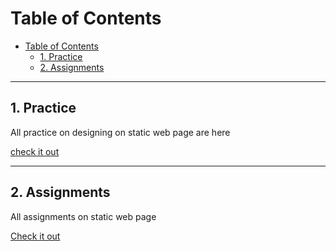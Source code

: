 # Table of Contents
- [Table of Contents](#table-of-contents)
  - [1. Practice](#1-practice)
  - [2. Assignments](#2-assignments)

<hr/>

## 1. Practice

All practice on designing on static web page are here

[check it out]()

<hr/>

## 2. Assignments

All assignments on static web page

[Check it out](./2.%20Assignments/readme.md)
